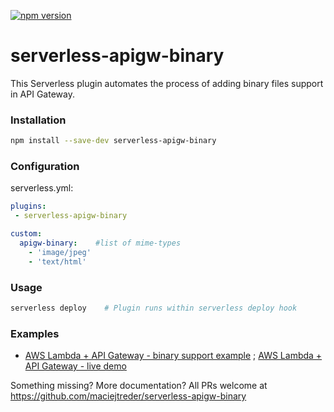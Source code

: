 [![npm version](https://badge.fury.io/js/serverless-apigw-binary.svg)](https://badge.fury.io/js/serverless-apigw-binary)
# serverless-apigw-binary

This Serverless plugin automates the process of adding binary files support in API Gateway.

### Installation

```bash
npm install --save-dev serverless-apigw-binary
```

### Configuration

serverless.yml:

```yaml
plugins:
 - serverless-apigw-binary

custom:
  apigw-binary:    #list of mime-types
    - 'image/jpeg'
    - 'text/html'
```

### Usage

```bash
serverless deploy    # Plugin runs within serverless deploy hook
```

### Examples

* [AWS Lambda + API Gateway - binary support example](https://github.com/maciejtreder/angular-universal-serverless) ; [ AWS Lambda + API Gateway - live demo](https://www.angular-universal-serverless.maciejtreder.com)


Something missing? More documentation? All PRs welcome at https://github.com/maciejtreder/serverless-apigw-binary